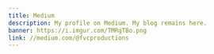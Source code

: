 ```yaml
---
title: Medium
description: My profile on Medium. My blog remains here.
banner: https://i.imgur.com/TMRgTBo.png
link: //medium.com/@fvcproductions
---
```

